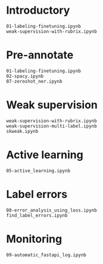 # Introductory

```{nbgallery}
01-labeling-finetuning.ipynb
weak-supervision-with-rubrix.ipynb
```

# Pre-annotate

```{nbgallery}
01-labeling-finetuning.ipynb
02-spacy.ipynb
07-zeroshot_ner.ipynb
```

# Weak supervision

```{nbgallery}
weak-supervision-with-rubrix.ipynb
weak-supervision-multi-label.ipynb
skweak.ipynb
```

# Active learning

```{nbgallery}
05-active_learning.ipynb
```

# Label errors

```{nbgallery}
08-error_analysis_using_loss.ipynb
find_label_errors.ipynb
```

# Monitoring

```{nbgallery}
09-automatic_fastapi_log.ipynb
```
